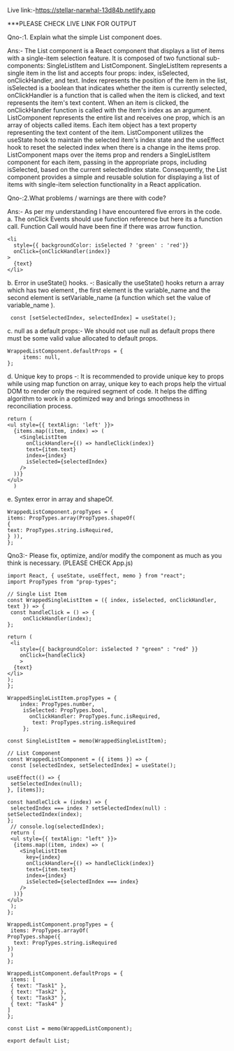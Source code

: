 Live link:-https://stellar-narwhal-13d84b.netlify.app

***PLEASE CHECK LIVE LINK FOR OUTPUT


Qno-:1. Explain what the simple List component does.


Ans:- The List component is a React component that displays a list of items with a single-item selection
feature. It is composed of two functional sub-components: SingleListItem and ListComponent.
SingleListItem represents a single item in the list and accepts four props: index, isSelected,
onClickHandler, and text. Index represents the position of the item in the list, isSelected is a boolean
that indicates whether the item is currently selected, onClickHandler is a function that is called when the
item is clicked, and text represents the item's text content. When an item is clicked, the onClickHandler
function is called with the item's index as an argument.
ListComponent represents the entire list and receives one prop, which is an array of objects called items.
Each item object has a text property representing the text content of the item. ListComponent utilizes
the useState hook to maintain the selected item's index state and the useEffect hook to reset the
selected index when there is a change in the items prop.
ListComponent maps over the items prop and renders a SingleListItem component for each item,
passing in the appropriate props, including isSelected, based on the current selectedIndex state.
Consequently, the List component provides a simple and reusable solution for displaying a list of items
with single-item selection functionality in a React application.

Qno-:2.What problems / warnings are there with code?

Ans:- 
    As per my understanding I have encountered five errors in the code.
a. The onClick Events should use function reference but here its a function call. Function Call would
have been fine if there was arrow function.

    <li
      style={{ backgroundColor: isSelected ? 'green' : 'red'}}
      onClick={onClickHandler(index)}
    >
      {text}
    </li>

b. Error in useState() hooks. -:
Basically the useState() hooks return a array which has two element , the first element is the
variable_name and the second element is setVariable_name (a function which set the value of
variable_name ).

     const [setSelectedIndex, selectedIndex] = useState();

c. null as a default props:- We should not use null as default props there must be some valid value
allocated to default props.

    WrappedListComponent.defaultProps = {
         items: null,
    };

d. Unique key to props -: It is recommended to provide unique key to props while using map function
on array,
unique key to each props help the virtual DOM to render only the required segment of code. It helps the
diffing algorithm to work in a optimized way and brings smoothness in reconciliation process.

    return (
    <ul style={{ textAlign: 'left' }}>
      {items.map((item, index) => (
        <SingleListItem
          onClickHandler={() => handleClick(index)}
          text={item.text}
          index={index}
          isSelected={selectedIndex}
        />
      ))}
    </ul>
      )

e. Syntex error in array and shapeOf.

    WrappedListComponent.propTypes = {
    items: PropTypes.array(PropTypes.shapeOf(
    {
    text: PropTypes.string.isRequired,
    } )),
    };


Qno3:- Please fix, optimize, and/or modify the component as much as you think is necessary.  (PLEASE CHECK App.js)

    import React, { useState, useEffect, memo } from "react";
    import PropTypes from "prop-types";

    // Single List Item
    const WrappedSingleListItem = ({ index, isSelected, onClickHandler, text }) => {
     const handleClick = () => {
         onClickHandler(index);
    };

    return (
     <li
        style={{ backgroundColor: isSelected ? "green" : "red" }}
        onClick={handleClick}
        >
      {text}
    </li>
    );
    };

    WrappedSingleListItem.propTypes = {
        index: PropTypes.number,
         isSelected: PropTypes.bool,
           onClickHandler: PropTypes.func.isRequired,
            text: PropTypes.string.isRequired
         };

    const SingleListItem = memo(WrappedSingleListItem);

    // List Component
    const WrappedListComponent = ({ items }) => {
     const [selectedIndex, setSelectedIndex] = useState();

    useEffect(() => {
     setSelectedIndex(null);
    }, [items]);

    const handleClick = (index) => {
     selectedIndex === index ? setSelectedIndex(null) : setSelectedIndex(index);
    };
     // console.log(selectedIndex);
     return (
     <ul style={{ textAlign: "left" }}>
      {items.map((item, index) => (
        <SingleListItem
          key={index}
          onClickHandler={() => handleClick(index)}
          text={item.text}
          index={index}
          isSelected={selectedIndex === index}
        />
      ))}
    </ul>
     );
    };

    WrappedListComponent.propTypes = {
     items: PropTypes.arrayOf(
    PropTypes.shape({
      text: PropTypes.string.isRequired
    })
     )
    };

    WrappedListComponent.defaultProps = {
     items: [
     { text: "Task1" },
     { text: "Task2" },
     { text: "Task3" },
     { text: "Task4" }
    ]
    };

    const List = memo(WrappedListComponent);

    export default List;


